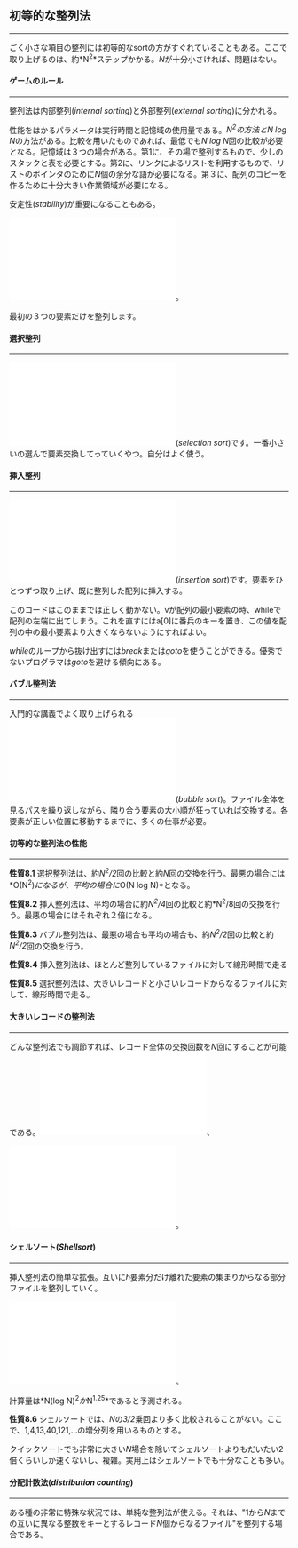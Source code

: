 ## 初等的な整列法
---

ごく小さな項目の整列には初等的なsortの方がすぐれていることもある。ここで取り上げるのは、約*N<sup>2</sup>*ステップかかる。*N*が十分小さければ、問題はない。

#### ゲームのルール
---

整列法は内部整列(*internal sorting*)と外部整列(*external sorting*)に分かれる。

性能をはかるパラメータは実行時間と記憶域の使用量である。*N<sup>2</sup>*の方法と*N log N*の方法がある。比較を用いたものであれば、最低でも*N log N*回の比較が必要となる。記憶域は３つの場合がある。第1に、その場で整列するもので、少しのスタックと表を必要とする。第2に、リンクによるリストを利用するもので、リストのポインタのために*N*個の余分な語が必要になる。第３に、配列のコピーを作るために十分大きい作業領域が必要になる。

安定性(*stability*)が重要になることもある。

![sort3.c](sort3.c)。

最初の３つの要素だけを整列します。

#### 選択整列
---

![選択整列法](selection_sort.c)(*selection sort*)です。一番小さいの選んで要素交換してっていくやつ。自分はよく使う。

#### 挿入整列
---

![挿入整列法](insertion_sort.c)(*insertion sort*)です。要素をひとつずつ取り上げ、既に整列した配列に挿入する。

このコードはこのままでは正しく動かない。vが配列の最小要素の時、whileで配列の左端に出てしまう。これを直すにはa[0]に番兵のキーを置き、この値を配列の中の最小要素より大きくならないようにすればよい。

*while*のループから抜け出すには*break*または*goto*を使うことができる。優秀でないプログラマは*goto*を避ける傾向にある。

#### バブル整列法
---

入門的な講義でよく取り上げられる![バブル整列法](bubble_sort.c)(*bubble sort*)。ファイル全体を見るパスを繰り返しながら、隣り合う要素の大小順が狂っていれば交換する。各要素が正しい位置に移動するまでに、多くの仕事が必要。

#### 初等的な整列法の性能
---

**性質8.1**  選択整列法は、約*N<sup>2</sup>/2*回の比較と約*N*回の交換を行う。最悪の場合には*O(N<sup>2</sup>)*になるが、平均の場合に*O(N log N)*となる。

**性質8.2**  挿入整列法は、平均の場合に約*N<sup>2</sup>/4*回の比較と約*N<sup>2</sup>/8回の交換を行う。最悪の場合にはそれぞれ２倍になる。

**性質8.3**   バブル整列法は、最悪の場合も平均の場合も、約*N<sup>2</sup>/2*回の比較と約*N<sup>2</sup>/2*回の交換を行う。

**性質8.4**  挿入整列法は、ほとんど整列しているファイルに対して線形時間で走る

**性質8.5**  選択整列法は、大きいレコードと小さいレコードからなるファイルに対して、線形時間で走る。

#### 大きいレコードの整列法
---

どんな整列法でも調節すれば、レコード全体の交換回数を*N*回にすることが可能である。![insitu.c](insitu.c)、

![ポインタを使った挿入整列法](insertion_sort_of_pointer.c)。

#### シェルソート(*Shellsort*)
---

挿入整列法の簡単な拡張。互いに*h*要素分だけ離れた要素の集まりからなる部分ファイルを整列していく。

![shellsort.c](shellsort.c)。

計算量は*N(log N)<sup>2</sup>*か*N<sup>1.25</sup>*であると予測される。

**性質8.6** シェルソートでは、*N*の*3/2*乗回より多く比較されることがない。ここで、1,4,13,40,121,…の増分列を用いるものとする。

クイックソートでも非常に大きい*N*場合を除いてシェルソートよりもだいたい2倍くらいしか速くないし、複雑。実用上はシェルソートでも十分なことも多い。

#### 分配計数法(*distribution counting*)
---

ある種の非常に特殊な状況では、単純な整列法が使える。それは、"1から*N*までの互いに異なる整数をキーとするレコード*N*個からなるファイル"を整列する場合である。

